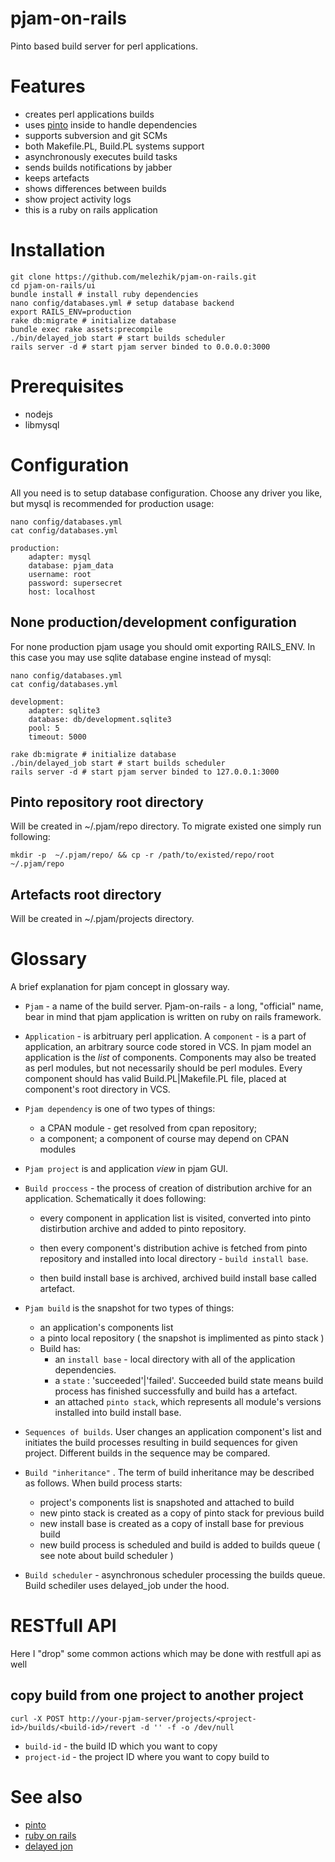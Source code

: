 # pjam-on-rails

Pinto based build server for perl applications.

# Features
* creates perl applications builds 
* uses [pinto](https://github.com/thaljef/Pinto) inside to handle dependencies
* supports subversion and git SCMs
* both Makefile.PL, Build.PL systems support 
* asynchronously executes build tasks
* sends builds notifications by jabber
* keeps artefacts
* shows differences between builds
* show project activity logs
* this is a ruby on rails application


# Installation

    git clone https://github.com/melezhik/pjam-on-rails.git
    cd pjam-on-rails/ui
    bundle install # install ruby dependencies
    nano config/databases.yml # setup database backend 
    export RAILS_ENV=production
    rake db:migrate # initialize database
    bundle exec rake assets:precompile
    ./bin/delayed_job start # start builds scheduler  
    rails server -d # start pjam server binded to 0.0.0.0:3000


# Prerequisites
- nodejs
- libmysql 

# Configuration
All you need is to setup database configuration. Choose any driver you like, but mysql is recommended for production usage:

    nano config/databases.yml
    cat config/databases.yml
    
    production:
        adapter: mysql
        database: pjam_data
        username: root
        password: supersecret
        host: localhost


## None production/development configuration

For none production pjam usage you should omit exporting RAILS_ENV. In this case you may use sqlite database engine instead of mysql: 

    nano config/databases.yml
    cat config/databases.yml

    development:
        adapter: sqlite3
        database: db/development.sqlite3
        pool: 5
        timeout: 5000

    rake db:migrate # initialize database
    ./bin/delayed_job start # start builds scheduler  
    rails server -d # start pjam server binded to 127.0.0.1:3000

## Pinto repository root directory

Will be created in ~/.pjam/repo directory. To migrate existed one simply run following:

    mkdir -p  ~/.pjam/repo/ && cp -r /path/to/existed/repo/root  ~/.pjam/repo

## Artefacts root directory

Will be created in ~/.pjam/projects directory. 

# Glossary

A brief explanation for pjam concept in glossary way.
 
- `Pjam` - a name of the build server. Pjam-on-rails - a long, "official" name, bear in mind that pjam application is written on ruby on rails framework.

- `Application` - is arbitruary perl application. A `component` - is a part of application, an arbitrary source code stored in VCS. In pjam model an application is the _list_ of components. 
Components may also be treated as perl modules, but not necessarily should be perl modules. Every component should has valid Build.PL|Makefile.PL file, placed at component's root directory
in VCS.

- `Pjam dependency`  is one of two types of things:
    - a CPAN module - get resolved from cpan repository;
    - a component; a component of course may depend on CPAN modules

- `Pjam project` is and application _view_ in pjam GUI.


- `Build proccess` - the process of creation of distribution archive for an application. Schematically it does following:

     - every component in application list is visited, converted into pinto distirbution archive and added to pinto repository.

     - then every component's distribution achive is fetched from pinto repository and installed into local directory - `build install base`.

     - then build install base is archived, archived build install base called artefact.


- `Pjam build` is the snapshot for two types of things:
    - an application's components list 
    - a pinto local repository ( the snapshot is implimented as pinto stack )
    - Build has:
        - an `install base` - local directory with all of the application dependencies.
        - a `state` : 'succeeded'|'failed'. Succeeded build state means build process has finished successfully and build has a artefact.
        - an attached `pinto stack`, which represents all module's versions installed into build install base.

- `Sequences of builds`.  User changes an application component's list and initiates the build processes resulting in build sequences for given project. 
Different builds in the sequence may be compared. 

- `Build "inheritance"` . The term of build inheritance may be described as follows. When build process starts:
    - project's components list is snapshoted and attached to build
    - new pinto stack is created as a copy of pinto stack for previous build
    - new install base is created as a copy of install base for previous build
    - new build process is scheduled and build is added to builds queue ( see note about build scheduler )


- `Build scheduler` - asynchronous scheduler processing the builds queue. Build schediler uses delayed_job under the hood.


# RESTfull API

Here I "drop" some common actions which may be done with restfull api as well

## copy build from one project to another project 

    curl -X POST http://your-pjam-server/projects/<project-id>/builds/<build-id>/revert -d '' -f -o /dev/null

- `build-id`    - the build ID which you want to copy 
- `project-id`  - the project ID where you want to copy build to

# See also
- [pinto](https://github.com/thaljef/Pinto)
- [ruby on rails](http://rubyonrails.org)
- [delayed jon](https://github.com/collectiveidea/delayed_job)

